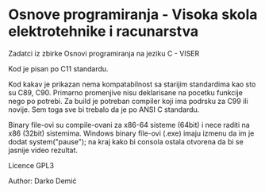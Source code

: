 # Osnove programiranja - Visoka skola elektrotehnike i racunarstva


Zadatci iz zbirke Osnovi programiranja na jeziku C - VISER

Kod je pisan po C11 standardu. 

Kod kakav je prikazan nema kompatabilnost sa starijim standardima kao sto su C89, C90. Primarno promenjive nisu deklarisane na pocetku funkcije nego po potrebi.
Za build je potreban compiler koji ima podrsku za C99 ili novije. Sem toga sve bi trebalo da je po ANSI C standardu.

Binary file-ovi su compile-ovani za x86-64 sisteme (64bit) i nece raditi na x86 (32bit) sistemima. 
Windows binary file-ovi (.exe) imaju izmenu da im je dodat system("pause"); na kraj kako bi consola ostala otvorena da bi se jasnije video rezultat. 

Licence GPL3

Author: Darko Demić
